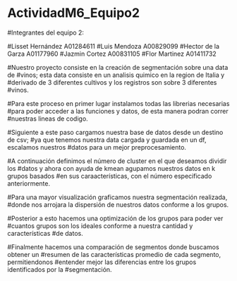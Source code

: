 # ActividadM6_Equipo2

#Integrantes del equipo 2:

#Lisset Hernández A01284611
#Luis Mendoza A00829099
#Hector de la Garza A01177960
#Jazmin Cortez A00831105
#Flor Martinez A01411732

#Nuestro proyecto consiste en la creación de segmentación sobre una data de 
#vinos; esta data consiste en un analisis quimico en la region de Italia y 
#derivado de 3 diferentes cultivos y los registros son sobre 3 diferentes 
#vinos.

#Para este proceso en primer lugar instalamos todas las librerias necesarias
#para poder acceder a las funciones y datos, de esta manera podran correr 
#nuestras lineas de codigo.

#Siguiente a este paso cargamos nuestra base de datos desde un destino de csv;
#ya que tenemos nuestra data cargada y guardada en un df, escalamos nuestros 
#datos para un mejor preprocesamiento.

#A continuación definimos el número de cluster en el que deseamos dividir los 
#datos y ahora con ayuda de kmean agupamos nuestros datos en k grupos basados
#en sus caraacterísticas, con el número especificado anteriormente.

#Para una mayor visualización graficamos nuestra segmentación realizada,
#donde nos arrojara la dispersión de nuestros datos conforme a los grupos.

#Posterior a esto hacemos una optimización de los grupos para poder ver
#cuantos grupos son los ideales conforme a nuestra cantidad y características 
#de datos.

#Finalmente hacemos una comparación de segmentos donde buscamos obtener un
#resumen de las características promedio de cada segmento, permitiendonos
#entender mejor las diferencias entre los grupos identificados por la
#segmentación.



